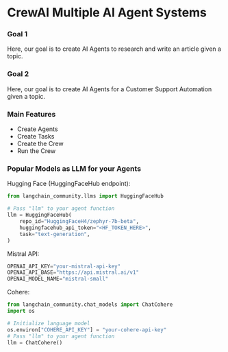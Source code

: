# CrewAI Multiple AI Agent Systems

### Goal 1
Here, our goal is to create AI Agents to research and write an article given a topic.

### Goal 2
Here, our goal is to create AI Agents for a Customer Support Automation given a topic.

### Main Features
- Create Agents
- Create Tasks
- Create the Crew
- Run the Crew

### Popular Models as LLM for your Agents
Hugging Face (HuggingFaceHub endpoint):
```Python
from langchain_community.llms import HuggingFaceHub

# Pass "llm" to your agent function
llm = HuggingFaceHub(
    repo_id="HuggingFaceH4/zephyr-7b-beta",
    huggingfacehub_api_token="<HF_TOKEN_HERE>",
    task="text-generation",
)
```

Mistral API:
```Python
OPENAI_API_KEY="your-mistral-api-key"
OPENAI_API_BASE="https://api.mistral.ai/v1"
OPENAI_MODEL_NAME="mistral-small"
```

Cohere:
```Python
from langchain_community.chat_models import ChatCohere
import os

# Initialize language model
os.environ["COHERE_API_KEY"] = "your-cohere-api-key"
# Pass "llm" to your agent function
llm = ChatCohere()
```
